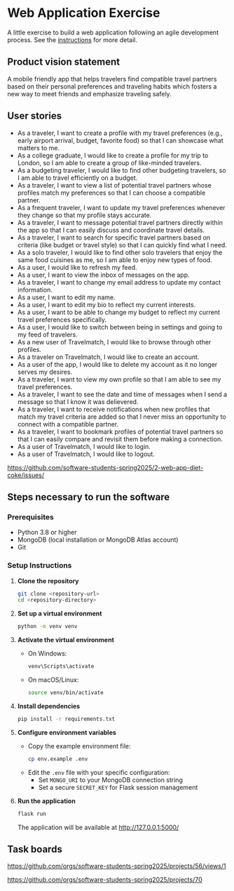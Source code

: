 # Web Application Exercise

A little exercise to build a web application following an agile development process. See the [instructions](instructions.md) for more detail.

## Product vision statement

A mobile friendly app that helps travelers find compatible travel partners based on their personal preferences and traveling habits which fosters a new way to meet friends and emphasize traveling safely.

## User stories


- As a traveler, I want to create a profile with my travel preferences (e.g., early airport arrival, budget, favorite food) so that I can showcase what matters to me.
- As a college graduate, I would like to create a profile for my trip to London, so I am able to create a group of like-minded travelers. 
- As a budgeting traveler, I would like to find other budgeting travelers, so I am able to travel efficiently on a budget.
- As a traveler, I want to view a list of potential travel partners whose profiles match my preferences so that I can choose a compatible partner.
- As a frequent traveler, I want to update my travel preferences whenever they change so that my profile stays accurate.
- As a traveler, I want to message potential travel partners directly within the app so that I can easily discuss and coordinate travel details.
- As a traveler, I want to search for specific travel partners based on criteria (like budget or travel style) so that I can quickly find what I need.
- As a solo traveler, I would like to find other solo travelers that enjoy the same food cuisines as me, so I am able to enjoy new types of food.
- As a user, I would like to refresh my feed.
- As a user, I want to view the inbox of messages on the app.
- As a traveler, I want to change my email address to update my contact information. 
- As a user, I want to edit my name. 
- As a user, I want to edit my bio to reflect my current interests. 
- As a user, I want to be able to change my budget to reflect my current travel preferences specifically. 
- As a user, I would like to switch between being in settings and going to my feed of travelers.   
- As a new user of Travelmatch, I would like to browse through other profiles. 
- As a traveler on Travelmatch, I would like to create an account.
- As a user of the app, I would like to delete my account as it no longer serves my desires. 
- As a traveler, I want to view my own profile so that I am able to see my travel preferences.
- As a traveler, I want to see the date and time of messages when I send a message so that I know it was delievered.
- As a traveler, I want to receive notifications when new profiles that match my travel criteria are added so that I never miss an opportunity to connect with a compatible partner.
- As a traveler, I want to bookmark profiles of potential travel partners so that I can easily compare and revisit them before making a connection.
- As a user of Travelmatch, I would like to login. 
- As a user of Travelmatch, I would like to logout. 

https://github.com/software-students-spring2025/2-web-app-diet-coke/issues/


## Steps necessary to run the software

### Prerequisites
- Python 3.8 or higher
- MongoDB (local installation or MongoDB Atlas account)
- Git

### Setup Instructions

1. **Clone the repository**
   ```bash
   git clone <repository-url>
   cd <repository-directory>
   ```

2. **Set up a virtual environment**
   ```bash
   python -m venv venv
   ```

3. **Activate the virtual environment**
   - On Windows:
     ```bash
     venv\Scripts\activate
     ```
   - On macOS/Linux:
     ```bash
     source venv/bin/activate
     ```

4. **Install dependencies**
   ```bash
   pip install -r requirements.txt
   ```

5. **Configure environment variables**
   - Copy the example environment file:
     ```bash
     cp env.example .env
     ```
   - Edit the `.env` file with your specific configuration:
     - Set `MONGO_URI` to your MongoDB connection string
     - Set a secure `SECRET_KEY` for Flask session management

6. **Run the application**
   ```bash
   flask run
   ```
   The application will be available at http://127.0.0.1:5000/

## Task boards

https://github.com/orgs/software-students-spring2025/projects/56/views/1

https://github.com/orgs/software-students-spring2025/projects/70

